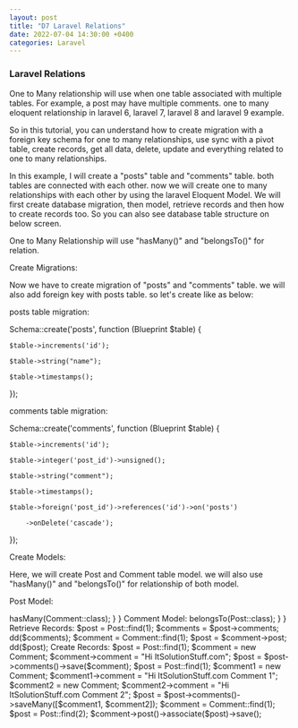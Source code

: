 ```yaml
---
layout: post
title: "D7 Laravel Relations"
date: 2022-07-04 14:30:00 +0400
categories: Laravel
---
```


### Laravel Relations

One to Many relationship will use when one table associated with multiple tables. For example, a post may have multiple comments. one to many eloquent relationship in laravel 6, laravel 7, laravel 8 and laravel 9 example.

So in this tutorial, you can understand how to create migration with a foreign key schema for one to many relationships, use sync with a pivot table, create records, get all data, delete, update and everything related to one to many relationships.

In this example, I will create a "posts" table and "comments" table. both tables are connected with each other. now we will create one to many relationships with each other by using the laravel Eloquent Model. We will first create database migration, then model, retrieve records and then how to create records too. So you can also see database table structure on below screen.

One to Many Relationship will use "hasMany()" and "belongsTo()" for relation.


Create Migrations:

Now we have to create migration of "posts" and "comments" table. we will also add foreign key with posts table. so let's create like as below:

posts table migration:

Schema::create('posts', function (Blueprint $table) {

    $table->increments('id');

    $table->string("name");

    $table->timestamps();

});

comments table migration:

Schema::create('comments', function (Blueprint $table) {

    $table->increments('id');

    $table->integer('post_id')->unsigned();

    $table->string("comment");

    $table->timestamps();

    $table->foreign('post_id')->references('id')->on('posts')

        ->onDelete('cascade');

});

Create Models:

Here, we will create Post and Comment table model. we will also use "hasMany()" and "belongsTo()" for relationship of both model.

Post Model:

<?php


namespace App;


use Illuminate\Database\Eloquent\Model;


class Post extends Model
{
    /**
     * Get the comments for the blog post.
     */
    public function comments()
    {
        return $this->hasMany(Comment::class);
    }
}

Comment Model:

<?php


namespace App;


use Illuminate\Database\Eloquent\Model;


class Comment extends Model
{
    /**
     * Get the post that owns the comment.
     */
    public function post()
    {
        return $this->belongsTo(Post::class);
    }
}

Retrieve Records:

$post = Post::find(1);
 
$comments = $post->comments;
 
dd($comments);
$comment = Comment::find(1);
 
$post = $comment->post;
 
dd($post);
Create Records:

$post = Post::find(1);
 
$comment = new Comment;
$comment->comment = "Hi ItSolutionStuff.com";
 
$post = $post->comments()->save($comment);

$post = Post::find(1);
 
$comment1 = new Comment;
$comment1->comment = "Hi ItSolutionStuff.com Comment 1";
 
$comment2 = new Comment;
$comment2->comment = "Hi ItSolutionStuff.com Comment 2";
 
$post = $post->comments()->saveMany([$comment1, $comment2]);

$comment = Comment::find(1);
$post = Post::find(2);
 
$comment->post()->associate($post)->save();




<script src="https://utteranc.es/client.js"
repo="sosaheri/sosaheri"
issue-term="pathname"
theme="github-light"
crossorigin="anonymous"
async>
</script>